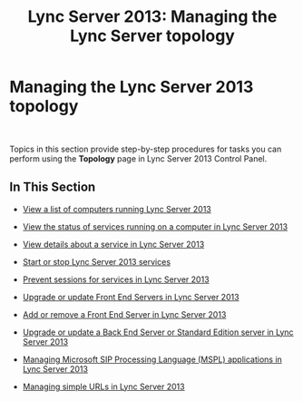 ﻿---
title: 'Lync Server 2013: Managing the Lync Server topology'
TOCTitle: Managing the Lync Server 2013 topology
ms:assetid: 323ef486-c907-4036-a2bf-c869b1d7f288
ms:mtpsurl: https://technet.microsoft.com/en-us/library/Gg520973(v=OCS.15)
ms:contentKeyID: 48183784
ms.date: 07/23/2014
mtps_version: v=OCS.15
---

# Managing the Lync Server 2013 topology

 


Topics in this section provide step-by-step procedures for tasks you can perform using the **Topology** page in Lync Server 2013 Control Panel.

## In This Section

  - [View a list of computers running Lync Server 2013](lync-server-2013-view-a-list-of-computers-running-lync-server-2013.md)

  - [View the status of services running on a computer in Lync Server 2013](lync-server-2013-view-the-status-of-services-running-on-a-computer.md)

  - [View details about a service in Lync Server 2013](lync-server-2013-view-details-about-a-service.md)

  - [Start or stop Lync Server 2013 services](lync-server-2013-start-or-stop-lync-server-services.md)

  - [Prevent sessions for services in Lync Server 2013](lync-server-2013-prevent-sessions-for-services.md)

  - [Upgrade or update Front End Servers in Lync Server 2013](lync-server-2013-upgrade-or-update-front-end-servers.md)

  - [Add or remove a Front End Server in Lync Server 2013](lync-server-2013-add-or-remove-a-front-end-server.md)

  - [Upgrade or update a Back End Server or Standard Edition server in Lync Server 2013](lync-server-2013-upgrade-or-update-a-back-end-server-or-standard-edition-server.md)

  - [Managing Microsoft SIP Processing Language (MSPL) applications in Lync Server 2013](lync-server-2013-managing-microsoft-sip-processing-language-mspl-applications.md)

  - [Managing simple URLs in Lync Server 2013](lync-server-2013-managing-simple-urls.md)

